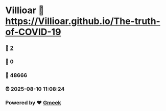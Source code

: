 # Villioar :link: https://Villioar.github.io/The-truth-of-COVID-19 
### :page_facing_up: [2](https://Villioar.github.io/The-truth-of-COVID-19/tag.html) 
### :speech_balloon: 0 
### :hibiscus: 48666 
### :alarm_clock: 2025-08-10 11:08:24 
### Powered by :heart: [Gmeek](https://github.com/Meekdai/Gmeek)
